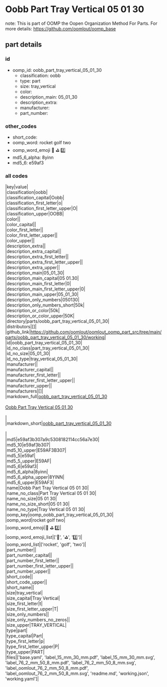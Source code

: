 # Oobb Part Tray Vertical 05 01 30  

note: This is part of OOMP the Oopen Organization Method For Parts. For more details: https://github.com/oomlout/oomp_base

##  part details





### id
* oomp_id: oobb_part_tray_vertical_05_01_30
  * classification: oobb
  * type: part
  * size: tray_vertical
  * color: 
  * description_main: 05_01_30
  * description_extra: 
  * manufacturer: 
  * part_number: 

### other_codes
* short_code: 
* oomp_word: rocket golf two
* oomp_word_emoji :rocket: :golf: :two:
* md5_6_alpha: 8yinn
* md5_6: e59af3

### all codes 
|key|value|  
|classification|oobb|  
|classification_capital|Oobb|  
|classification_first_letter|o|  
|classification_first_letter_upper|O|  
|classification_upper|OOBB|  
|color||  
|color_capital||  
|color_first_letter||  
|color_first_letter_upper||  
|color_upper||  
|description_extra||  
|description_extra_capital||  
|description_extra_first_letter||  
|description_extra_first_letter_upper||  
|description_extra_upper||  
|description_main|05_01_30|  
|description_main_capital|05 01.30|  
|description_main_first_letter|0|  
|description_main_first_letter_upper|0|  
|description_main_upper|05_01_30|  
|description_only_numbers|050130|  
|description_only_numbers_short|50k|  
|description_or_color|50k|  
|description_or_color_upper|50K|  
|directory|parts/oobb_part_tray_vertical_05_01_30|  
|distributors|[]|  
|github_link|https://github.com/oomlout/oomlout_oomp_part_src/tree/main/parts/oobb_part_tray_vertical_05_01_30/working|  
|id|oobb_part_tray_vertical_05_01_30|  
|id_no_class|part_tray_vertical_05_01_30|  
|id_no_size|05_01_30|  
|id_no_type|tray_vertical_05_01_30|  
|manufacturer||  
|manufacturer_capital||  
|manufacturer_first_letter||  
|manufacturer_first_letter_upper||  
|manufacturer_upper||  
|manufacturers|[]|  
|markdown_full|[oobb_part_tray_vertical_05_01_30](https://github.com/oomlout/oomlout_oomp_part_src/tree/main/parts/oobb_part_tray_vertical_05_01_30/working)<br>[](https://github.com/oomlout/oomlout_oomp_part_src/tree/main/parts/oobb_part_tray_vertical_05_01_30/working)<br>[Oobb Part Tray Vertical 05 01 30](https://github.com/oomlout/oomlout_oomp_part_src/tree/main/parts/oobb_part_tray_vertical_05_01_30/working)<br><br>|  
|markdown_short|[oobb_part_tray_vertical_05_01_30](https://github.com/oomlout/oomlout_oomp_part_src/tree/main/parts/oobb_part_tray_vertical_05_01_30/working)<br><br>|  
|md5|e59af3b307a9c5308182114cc56a7e30|  
|md5_10|e59af3b307|  
|md5_10_upper|E59AF3B307|  
|md5_5|e59af|  
|md5_5_upper|E59AF|  
|md5_6|e59af3|  
|md5_6_alpha|8yinn|  
|md5_6_alpha_upper|8YINN|  
|md5_6_upper|E59AF3|  
|name|Oobb Part Tray Vertical 05 01 30|  
|name_no_class|Part Tray Vertical 05 01 30|  
|name_no_size|05 01 30|  
|name_no_size_short|05 01 30|  
|name_no_type|Tray Vertical 05 01 30|  
|oomp_key|oomp_oobb_part_tray_vertical_05_01_30|  
|oomp_word|rocket golf two|  
|oomp_word_emoji|:rocket: :golf: :two:|  
|oomp_word_emoji_list|[':rocket:', ':golf:', ':two:']|  
|oomp_word_list|['rocket', 'golf', 'two']|  
|part_number||  
|part_number_capital||  
|part_number_first_letter||  
|part_number_first_letter_upper||  
|part_number_upper||  
|short_code||  
|short_code_upper||  
|short_name||  
|size|tray_vertical|  
|size_capital|Tray Vertical|  
|size_first_letter|t|  
|size_first_letter_upper|T|  
|size_only_numbers||  
|size_only_numbers_no_zeros||  
|size_upper|TRAY_VERTICAL|  
|type|part|  
|type_capital|Part|  
|type_first_letter|p|  
|type_first_letter_upper|P|  
|type_upper|PART|  
|files|['base.yaml', 'label_15_mm_30_mm.pdf', 'label_15_mm_30_mm.svg', 'label_76_2_mm_50_8_mm.pdf', 'label_76_2_mm_50_8_mm.svg', 'label_oomlout_76_2_mm_50_8_mm.pdf', 'label_oomlout_76_2_mm_50_8_mm.svg', 'readme.md', 'working.json', 'working.yaml']|  
